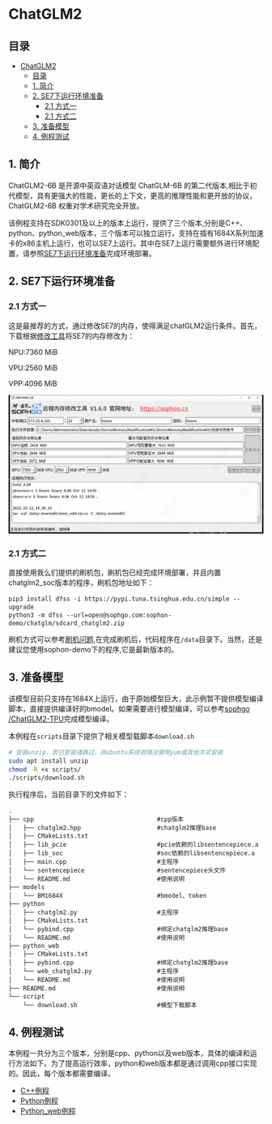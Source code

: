 # ChatGLM2

## 目录
- [ChatGLM2](#chatglm2)
  - [目录](#目录)
  - [1. 简介](#1-简介)
  - [2. SE7下运行环境准备](#2-se7下运行环境准备)
    - [2.1 方式一](#21-方式一)
    - [2.1 方式二](#21-方式二)
  - [3. 准备模型](#3-准备模型)
  - [4. 例程测试](#4-例程测试)

## 1. 简介
ChatGLM2-6B 是开源中英双语对话模型 ChatGLM-6B 的第二代版本,相比于初代模型，具有更强大的性能，更长的上下文，更高的推理性能和更开放的协议，ChatGLM2-6B 权重对学术研究完全开放。

该例程支持在SDK0301及以上的版本上运行，提供了三个版本,分别是C++、python、python_web版本，三个版本可以独立运行，支持在插有1684X系列加速卡的x86主机上运行，也可以SE7上运行。其中在SE7上运行需要额外进行环境配置，请参照[SE7下运行环境准备](#2-se7下运行环境准备)完成环境部署。

## 2. SE7下运行环境准备
### 2.1 方式一
这是最推荐的方式，通过修改SE7的内存，使得满足chatGLM2运行条件。首先，下载根据[修改工具](https://doc.sophgo.com/sdk-docs/v23.07.01/docs_latest_release/docs/SophonSDK_doc/zh/html/appendix/2_mem_edit_tools.html)将SE7的内存修改为：

NPU:7360 MiB

VPU:2560 MiB 

VPP:4096 MiB

![内存布局](./pic/memory.png)

### 2.1 方式二
直接使用我么们提供的刷机包，刷机包已经完成环境部署，并且内置chatglm2_soc版本的程序，刷机包地址如下：
```
pip3 install dfss -i https://pypi.tuna.tsinghua.edu.cn/simple --upgrade
python3 -m dfss --url=open@sophgo.com:sophon-demo/chatglm/sdcard_chatglm2.zip
```
刷机方式可以参考[刷机问题](https://doc.sophgo.com/docs/3.0.0/docs_latest_release/faq/html/devices/SOC/soc_firmware_update.html?highlight=%E5%88%B7%E6%9C%BA),在完成刷机后，代码程序在`/data`目录下。当然，还是建议您使用sophon-demo下的程序,它是最新版本的。

## 3. 准备模型
该模型目前只支持在1684X上运行，由于原始模型巨大，此示例暂不提供模型编译脚本，直接提供编译好的bmodel。如果需要进行模型编译，可以参考[sophgo
/ChatGLM2-TPU](https://github.com/sophgo/ChatGLM2-TPU)完成模型编译。


​本例程在`scripts`目录下提供了相关模型载脚本`download.sh`

```bash
# 安装unzip，若已安装请跳过，非ubuntu系统视情况使用yum或其他方式安装
sudo apt install unzip
chmod -R +x scripts/
./scripts/download.sh
```

执行程序后，当前目录下的文件如下：

```
.
├── cpp                                  #cpp版本
│   ├── chatglm2.hpp                     #chatglm2推理base 
│   ├── CMakeLists.txt
│   ├── lib_pcie                         #pcie依赖的libsentencepiece.a
│   ├── lib_soc                          #soc依赖的libsentencepiece.a
│   ├── main.cpp                         #主程序
│   └── sentencepiece                    #sentencepiece头文件
│   └── README.md                        #使用说明
├── models
│   └── BM1684X                          #bmodel、token
├── python
│   ├── chatglm2.py                      #主程序
│   ├── CMakeLists.txt
│   └── pybind.cpp                       #绑定chatglm2推理base 
│   └── README.md                        #使用说明
├── python_web
│   ├── CMakeLists.txt
│   ├── pybind.cpp                       #绑定chatglm2推理base 
│   └── web_chatglm2.py                  #主程序
│   └── README.md                        #使用说明
├── README.md                            #使用说明
└── script
    └── download.sh                      #模型下载脚本
```


## 4. 例程测试

本例程一共分为三个版本，分别是cpp、python以及web版本，具体的编译和运行方法如下。为了提高运行效率，python和web版本都是通过调用cpp接口实现的。因此，每个版本都需要编译。

- [C++例程](./cpp/README.md)
- [Python例程](./python/README.md)
- [Python_web例程](./python_web/README.md)


